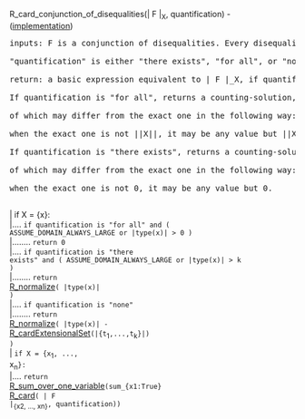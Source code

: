 R\_card\_conjunction\_of\_disequalities(| F |<sub>X</sub>, quantification) - ([implementation](http://code.google.com/p/aic-expresso/source/browse/trunk/src/main/java/com/sri/ai/grinder/library/equality/cardinality/direct/core/CardinalityConjunctionOfDisequalities.java))
<pre>
inputs: F is a conjunction of disequalities. Every disequality in F contains at least one index variable in X.<br>
"quantification" is either "there exists", "for all", or "none".<br>
return: a basic expression equivalent to | F |_X, if quantification is "none".<br>
If quantification is "for all", returns a counting-solution, the leaves<br>
of which may differ from the exact one in the following way:<br>
when the exact one is not ||X||, it may be any value but ||X||.<br>
If quantification is "there exists", returns a counting-solution, the leaves<br>
of which may differ from the exact one in the following way:<br>
when the exact one is not 0, it may be any value but 0.<br>
</pre>
| if X = {x}:<br>
|.... <code>if quantification is "for all" and ( ASSUME_DOMAIN_ALWAYS_LARGE or |type(x)| &gt; 0 )</code><br>
|........ <code>return 0</code><br>
|.... <code>if quantification is "there exists" and ( ASSUME_DOMAIN_ALWAYS_LARGE or |type(x)| &gt; k )</code><br>
|........ <code>return </code><a href='RewriterNormalize.md'>R_normalize</a><code>( |type(x)| )</code><br>
|.... <code>if quantification is "none"</code><br>
|........ <code>return </code><a href='RewriterNormalize.md'>R_normalize</a><code>( |type(x)| - </code><a href='RewriterCardExtensionalSet.md'>R_cardExtensionalSet</a><code>(|{t</code><sub>1</sub><code>,...,t</code><sub>k</sub><code>}|) )</code><br>
| <code>if X = {x</code><sub>1</sub><code>, ..., </code>x<sub>n</sub><code>}:</code><br>
|.... <code>return </code><a href='RewriterSumOverOneVariable.md'>R_sum_over_one_variable</a><code>(sum_{x1:True} </code><a href='RewriterCardWithQuantification.md'>R_card</a><code>( | F |</code><sub>{x2, ..., xn}</sub><code>, quantification))</code><br>
